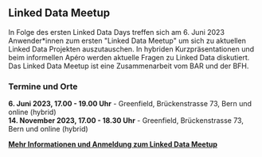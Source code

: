 ## Linked Data Meetup

In Folge des ersten Linked Data Days treffen sich am 6. Juni 2023 Anwender*innen zum ersten "Linked Data Meetup" um sich zu aktuellen Linked Data Projekten auszutauschen. In hybriden Kurzpräsentationen und beim informellen Apéro werden aktuelle Fragen zu Linked Data diskutiert. Das Linked Data Meetup ist eine Zusammenarbeit vom BAR und der BFH.

### Termine und Orte

**6. Juni 2023, 17.00 - 19.00 Uhr** - Greenfield, Brückenstrasse 73, Bern und online (hybrid)   
**14. November 2023, 17.00 - 18.30 Uhr** - Greenfield, Brückenstrasse 73, Bern und online (hybrid) 

**[Mehr Informationen und Anmeldung zum Linked Data Meetup](https://www.bfh.ch/wirtschaft/de/themen/linked-data-meetup/)**

